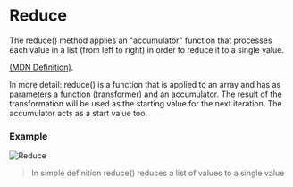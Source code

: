 # Reduce
The reduce() method applies an "accumulator" function that processes each value in a list (from left to right) in order to reduce it to a single value.

[(MDN Definition)](https://developer.mozilla.org/fr/docs/Web/JavaScript/Reference/Global_Objects/Array/Reduce).

In more detail: reduce() is a function that is applied to an array and has as parameters a function (transformer) and an accumulator. The result of the transformation will be used as the starting value for the next iteration. The accumulator acts as a start value too.

### Example

![Reduce](https://user-images.githubusercontent.com/24434780/176629127-c02a3386-2ce2-4d17-88b2-15d6e718b503.png)


> In simple definition reduce() reduces a list of values to a single value
